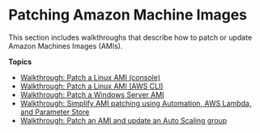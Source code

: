 # Patching Amazon Machine Images<a name="automation-walk-ami-patching"></a>

This section includes walkthroughs that describe how to patch or update Amazon Machines Images \(AMIs\)\. 

**Topics**
+ [Walkthrough: Patch a Linux AMI \(console\)](automation-walk-patch-linux-ami-console.md)
+ [Walkthrough: Patch a Linux AMI \(AWS CLI\)](automation-walk-patch-linux-ami-cli.md)
+ [Walkthrough: Patch a Windows Server AMI](automation-walk-patch-windows-ami-cli.md)
+ [Walkthrough: Simplify AMI patching using Automation, AWS Lambda, and Parameter Store](automation-walk-patch-windows-ami-simplify.md)
+ [Walkthrough: Patch an AMI and update an Auto Scaling group](automation-walk-patch-windows-ami-autoscaling.md)